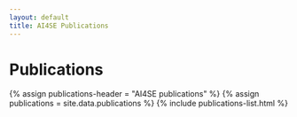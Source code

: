```yaml
---
layout: default
title: AI4SE Publications
---
```


# Publications

{% assign publications-header = "AI4SE publications" %}
{% assign publications = site.data.publications %}
{% include publications-list.html %}